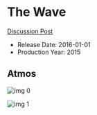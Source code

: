 # The Wave

[Discussion Post](https://www.avsforum.com/threads/bass-eq-for-filtered-movies.2995212/post-57481870)

* Release Date: 2016-01-01
* Production Year: 2015

## Atmos

![img 0](https://i.imgur.com/UaqouCg.jpg)

![img 1](https://i.imgur.com/TfbufBu.jpg)

